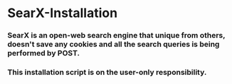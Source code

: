 # SearX-Installation

### SearX is an open-web search engine that unique from others, doesn't save any cookies and all the search queries is being performed by POST.

### This installation script is on the user-only responsibility.
